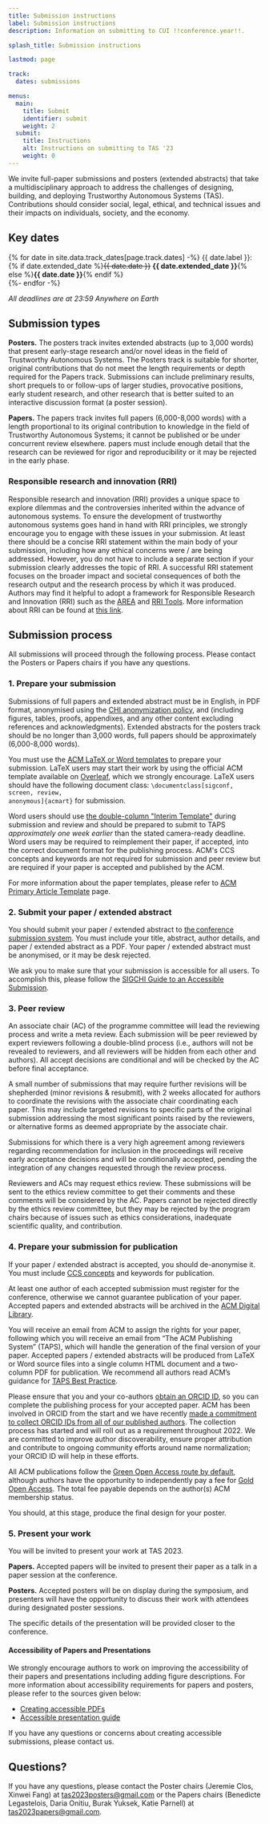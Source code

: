 ```yaml
---
title: Submission instructions
label: Submission instructions
description: Information on submitting to CUI !!conference.year!!.

splash_title: Submission instructions

lastmod: page

track:
  dates: submissions

menus:
  main:
    title: Submit
    identifier: submit
    weight: 2
  submit:
    title: Instructions
    alt: Instructions on submitting to TAS '23
    weight: 0
---
```


We invite full-paper submissions and posters (extended abstracts) that take a multidisciplinary approach to address the challenges of designing, building, and deploying Trustworthy Autonomous Systems (TAS). Contributions should consider social, legal, ethical, and technical issues and their impacts on individuals, society, and the economy.  

## Key dates


{% for date in site.data.track_dates[page.track.dates] -%}
{{ date.label }}: {% if date.extended_date %}<strike>{{ date.date }}</strike> <strong>{{ date.extended_date }}</strong>{% else %}<strong>{{ date.date }}</strong>{% endif %}<br>
{%- endfor -%}

<em class="small">All deadlines are at 23:59 Anywhere on Earth</em>

## Submission types 

**Posters.** The posters track invites extended abstracts (up to 3,000 words) that present early-stage research and/or novel ideas in the field of Trustworthy Autonomous Systems. The Posters track is suitable for shorter, original contributions that do not meet the length requirements or depth required for the Papers track. Submissions can include preliminary results, short prequels to or follow-ups of larger studies, provocative positions, early student research, and other research that is better suited to an interactive discussion format (a poster session). 

**Papers.** The papers track invites full papers (6,000-8,000 words) with a length proportional to its original contribution to knowledge in the field of Trustworthy Autonomous Systems; it cannot be published or be under concurrent review elsewhere. papers must include enough detail that the research can be reviewed for rigor and reproducibility or it may be rejected in the early phase.

### Responsible research and innovation (RRI)

Responsible research and innovation (RRI) provides a unique space to explore dilemmas and the controversies inherited within the advance of autonomous systems. To ensure the development of trustworthy autonomous systems goes hand in hand with RRI principles, we strongly encourage you to engage with these issues in your submission. At least there should be a concise RRI statement within the main body of your submission, including how any ethical concerns were / are being addressed. However, you do not have to include a separate section if your submission clearly addresses the topic of RRI. A successful RRI statement focuses on the broader impact and societal consequences of both the research output and the research process by which it was produced. Authors may find it helpful to adopt a framework for Responsible Research and Innovation (RRI) such as the [AREA](https://www.ukri.org/about-us/epsrc/our-policies-and-standards/framework-for-responsible-innovation/ "UKRI guidance to Anticipate, reflect, engage, act") and [RRI Tools](https://rri-tools.eu/ "RRI Toolkit from the European Union"). More information about RRI can be found at [this link](https://tas.ac.uk/responsible-research-and-innovation/ "Guidance on RRI from the Trustworthy Autonomous Systems Hub"). 

## Submission process
All submissions will proceed through the following process. Please contact the Posters or Papers chairs if you have any questions.

### 1. Prepare your submission

Submissions of full papers and extended abstract must be in English, in PDF format, anonymised using the [CHI anonymization policy](https://chi2022.acm.org/for-authors/presenting/papers/chi-anonymization-policy/ "ACM CHI 2022 Anonymization Policy"), and (including figures, tables, proofs, appendixes, and any other content excluding references and acknowledgments). Extended abstracts for the posters track should be no longer than 3,000 words, full papers should be approximately (6,000-8,000 words). 

You must use the [ACM LaTeX or Word templates](https://www.acm.org/publications/proceedings-template "ACM templates for Microsoft Word and LaTeX") to prepare your submission.  LaTeX users may start their work by using the official ACM template available on [Overleaf](https://www.overleaf.com/latex/templates/acm-conference-proceedings-primary-article-template/wbvnghjbzwpc "ACM Primary Article Template templates on Overleaf"), which we strongly encourage. LaTeX users should have the following document class: <code>\documentclass[sigconf, screen, review, anonymous]{acmart}</code> for submission.

Word users should use [the double-column "Interim Template"](https://www.acm.org/publications/proceedings-template#h-interim-template "ACM Interim Template for submissions") during submission and review and should be prepared to submit to TAPS _approximately one week earlier_ than the stated camera-ready deadline. Word users may be required to reimplement their paper, if accepted, into the correct document format for the publishing process. ACM's CCS concepts and keywords are not required for submission and peer review but are required if your paper is accepted and published by the ACM.

For more information about the paper templates, please refer to [ACM Primary Article Template](https://www.acm.org/publications/proceedings-template "Information on ACM Primary Article Template") page.


### 2. Submit your paper / extended abstract

You should submit your paper / extended abstract to [the conference submission system](https://easychair.org/my/conference?conf=tas23 "TAS '23 EasyChair"). You must include your title, abstract, author details, and paper / extended abstract as a PDF. Your paper / extended abstract must be anonymised, or it may be desk rejected.

We ask you to make sure that your submission is accessible for all users. To accomplish this, please follow the [SIGCHI Guide to an Accessible Submission](https://sigchi.org/conferences/author-resources/accessibility-guide/ "Read the ACM SIGCHI Guide to an Accessible Submission").

### 3. Peer review

An associate chair (AC) of the programme committee will lead the reviewing process and write a meta review. Each submission will be peer reviewed by expert reviewers following a double-blind process (i.e., authors will not be revealed to reviewers, and all reviewers will be hidden from each other and authors). All accept decisions are conditional and will be checked by the AC before final acceptance.

A small number of submissions that may require further revisions will be shepherded (minor revisions & resubmit), with 2 weeks allocated for authors to coordinate the revisions with the associate chair coordinating each paper. This may include targeted revisions to specific parts of the original submission addressing the most significant points raised by the reviewers, or alternative forms as deemed appropriate by the associate chair. 

Submissions for which there is a very high agreement among reviewers regarding recommendation for inclusion in the proceedings will receive early acceptance decisions and will be conditionally accepted, pending the integration of any changes requested through the review process.

Reviewers and ACs may request ethics review. These submissions will be sent to the ethics review committee to get their comments and these comments will be considered by the AC. Papers cannot be rejected directly by the ethics review committee, but they may be rejected by the program chairs because of issues such as ethics considerations, inadequate scientific quality, and contribution.

### 4. Prepare your submission for publication

If your paper / extended abstract is accepted, you should de-anonymise it. You must include [CCS concepts](https://dl.acm.org/ccs "ACM Computing Classification System concepts") and keywords for publication.

At least one author of each accepted submission must register for the conference, otherwise we cannot guarantee publication of your paper. Accepted papers and extended abstracts will be archived in the [ACM Digital Library](http://dl.acm.org/ "ACM Digital Library").

You will receive an email from ACM to assign the rights for your paper, following which you will receive an email from “The ACM Publishing System” (TAPS), which will handle the generation of the final version of your paper. Accepted papers / extended abstracts will be produced from LaTeX or Word source files into a single column HTML document and a two-column PDF for publication. We recommend all authors read ACM’s guidance for [TAPS Best Practice](https://www.acm.org/publications/taps/taps-best-practices "ACM guide on best practices with The ACM Publishing System").

Please ensure that you and your co-authors [obtain an ORCID ID](https://orcid.org/register "Register for an ORCID ID"), so you can complete the publishing process for your accepted paper. ACM has been involved in ORCID from the start and we have recently [made a commitment to collect ORCID IDs from all of our published authors](https://authors.acm.org/author-resources/orcid-faqs "ACM committment to collect ORCID IDs from all authors"). The collection process has started and will roll out as a requirement throughout 2022. We are committed to improve author discoverability, ensure proper attribution and contribute to ongoing community efforts around name normalization; your ORCID ID will help in these efforts.

All ACM publications follow the [Green Open Access route by default](https://www.acm.org/publications/openaccess#green "Details on ACM's Green Open Access policies"), although authors have the opportunity to independently pay a fee for [Gold Open Access](https://www.acm.org/publications/openaccess#oapricing "Details on Gold Open Access pricing for ACM publications"). The total fee payable depends on the author(s) ACM membership status.

You should, at this stage, produce the final design for your poster.

### 5. Present your work
You will be invited to present your work at TAS 2023. 

**Papers.** Accepted papers will be invited to present their paper as a talk in a paper session at the conference. 

**Posters.** Accepted posters will be on display during the symposium, and presenters will have the opportunity to discuss their work with attendees during designated poster sessions. 

The specific details of the presentation will be provided closer to the conference.

#### Accessibility of Papers and Presentations 

We strongly encourage authors to work on improving the accessibility of their papers and presentations including adding figure descriptions. For more information about accessibility requirements for papers and posters, please refer to the sources given below:

 * [Creating accessible PDFs](https://sigchi.org/conferences/author-resources/accessibility-guide/)
 * [Accessible presentation guide](http://www.sigaccess.org/welcome-to-sigaccess/resources/accessible-presentation-guide/)

If you have any questions or concerns about creating accessible submissions, please contact us.


## Questions?

If you have any questions, please contact the Poster chairs (Jeremie Clos,  Xinwei Fang) at [tas2023posters@gmail.com](mailto:tas2023posters@gmail.com "Send an email to the TAS '23 Posters chairs") or the Papers chairs (Benedicte Legastelois, Daria Onitiu, Burak Yuksek, Katie Parnell) at [tas2023papers@gmail.com](mailto:tas2023papers@gmail.com  "Send an email to the TAS '23 Papers chairs").  




